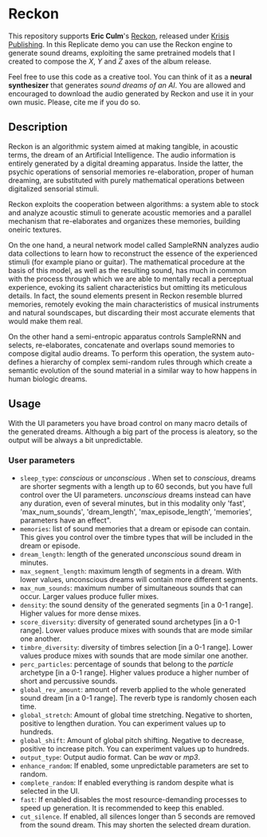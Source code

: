 # Reckon

This repository supports **Eric Culm**'s [Reckon](http://www.krisispublishing.com//release), released under [Krisis Publishing](http://www.krisispublishing.com/).
In this Replicate demo you can use the Reckon engine to generate sound dreams, exploiting the same pretrained models that I created to compose the *X*, *Y* and *Z* axes of the album release.

Feel free to use this code as a creative tool. You can think of it as a **neural synthesizer** that generates *sound dreams of an AI*. You are allowed and encouraged to download the audio generated by Reckon and use it in your own music. Please, cite me if you do so.

## Description

Reckon is an algorithmic system aimed at making tangible, in acoustic terms, the dream of an Artificial Intelligence.
The audio information is entirely generated by a digital dreaming apparatus. Inside the latter, the psychic operations of sensorial memories re-elaboration, proper of human dreaming, are substituted with purely mathematical operations between digitalized sensorial stimuli.

Reckon exploits the cooperation between algorithms: a system able to stock and analyze acoustic stimuli to generate acoustic memories and a parallel mechanism that re-elaborates and organizes these memories, building oneiric textures.

On the one hand, a neural network model called SampleRNN analyzes audio data collections to learn how to reconstruct the essence of the experienced stimuli (for example piano or guitar).
The mathematical procedure at the basis of this model, as well as the resulting sound, has much in common with the process through which we are able to mentally recall a perceptual experience, evoking its salient characteristics but omitting its meticulous details.
In fact, the sound elements present in Reckon resemble blurred memories, remotely evoking the main characteristics of musical instruments and natural soundscapes, but discarding their most accurate elements that would make them real.

On the other hand a semi-entropic apparatus controls SampleRNN and selects, re-elaborates, concatenate and overlaps sound memories to compose digital audio dreams. To perform this operation, the system auto-defines a hierarchy of complex semi-random rules through which create a semantic evolution of the sound material in a similar way to how happens in human biologic dreams.

## Usage

With the UI parameters you have broad control on many macro details of the generated dreams. Although a big part of the process is aleatory, so the output will be always a bit unpredictable.

### User parameters

* ```sleep_type```: *conscious* or *unconscious* . When set to *conscious*, dreams are shorter segments with a length up to 60 seconds, but you have full control over the UI parameters. *unconscious* dreams instead can have any duration, even of several minutes, but in this modality only 'fast', 'max_num_sounds', 'dream_length', 'max_episode_length', 'memories', parameters have an effect".
* ```memories```: list of sound memories that a dream or episode can contain. This gives you control over the timbre types that will be included in the dream or episode.
* ```dream_length```: length of the generated *unconscious* sound dream in minutes.
* ```max_segment_length```: maximum length of segments in a dream. With lower values, unconscious dreams will contain more different segments.
* ```max_num_sounds```: maximum number of simultaneous sounds that can occur. Larger values produce fuller mixes.
* ```density```: the sound density of the generated segments [in a 0-1 range]. Higher values for more dense mixes.
* ```score_diversity```: diversity of generated sound archetypes [in a 0-1 range]. Lower values produce mixes with sounds that are mode similar one another.
* ```timbre_diversity```: diversity of timbres selection [in a 0-1 range]. Lower values produce mixes with sounds that are mode similar one another.
* ```perc_particles```: percentage of sounds that belong to the *particle* archetype [in a 0-1 range]. Higher values produce a higher number of short and percussive sounds.
* ```global_rev_amount```: amount of reverb applied to the whole generated sound dream [in a 0-1 range]. The reverb type is randomly chosen each time.
* ```global_stretch```: Amount of global time stretching. Negative to shorten, positive to lengthen duration. You can experiment values up to hundreds.
* ```global_shift```: Amount of global pitch shifting. Negative to decrease, positive to increase pitch. You can experiment values up to hundreds.
* ```output_type```: Output audio format. Can be *wav* or *mp3*.
* ```enhance_random```: If enabled, some unpredictable parameters are set to random.
* ```complete_random```: If enabled everything is random despite what is selected in the UI.
* ```fast```: If enabled disables the most resource-demanding processes to speed up generation. It is recommended to keep this enabled.
* ```cut_silence```. If enabled, all silences longer than 5 seconds are removed from the sound dream. This may shorten the selected dream duration.
